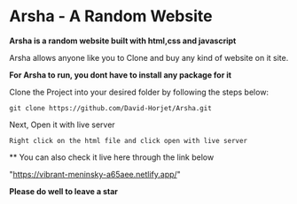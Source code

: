 # Arsha - A Random Website

**Arsha is a random website built with html,css and javascript**

Arsha allows anyone like you to Clone and buy any kind of website on it site.

**For Arsha to run, you dont have to install any package for it**

Clone the Project into your desired folder by following the steps below:

```
git clone https://github.com/David-Horjet/Arsha.git
```
Next, Open it with live server

```
Right click on the html file and click open with live server
```

** You can also check it live here through the link below

"https://vibrant-meninsky-a65aee.netlify.app/"

**Please do well to leave a star**